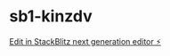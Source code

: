 # sb1-kinzdv

[Edit in StackBlitz next generation editor ⚡️](https://stackblitz.com/~/github.com/dbarajas77/sb1-kinzdv)